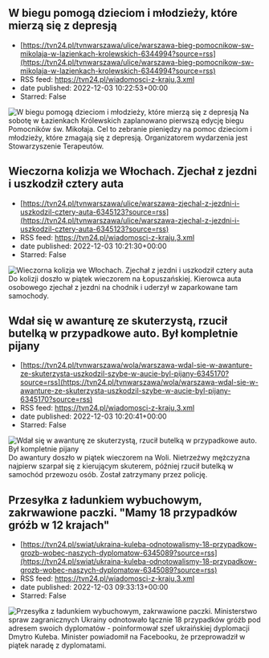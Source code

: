 ## W biegu pomogą dzieciom i młodzieży, które mierzą się z depresją
 - [https://tvn24.pl/tvnwarszawa/ulice/warszawa-bieg-pomocnikow-sw-mikolaja-w-lazienkach-krolewskich-6344994?source=rss](https://tvn24.pl/tvnwarszawa/ulice/warszawa-bieg-pomocnikow-sw-mikolaja-w-lazienkach-krolewskich-6344994?source=rss)
 - RSS feed: https://tvn24.pl/wiadomosci-z-kraju,3.xml
 - date published: 2022-12-03 10:22:53+00:00
 - Starred: False

<img alt="W biegu pomogą dzieciom i młodzieży, które mierzą się z depresją" src="https://tvn24.pl/najnowsze/cdn-zdjecie-b2mcaa-bieg-pomocnikow-sw-mikolaja-w-warszawie-6345075/alternates/LANDSCAPE_1280" />
    Na sobotę w Łazienkach Królewskich zaplanowano pierwszą edycję biegu Pomocników św. Mikołaja. Cel to zebranie pieniędzy na pomoc dzieciom i młodzieży, które zmagają się z depresją. Organizatorem wydarzenia jest Stowarzyszenie Terapeutów.

## Wieczorna kolizja we Włochach. Zjechał z jezdni i uszkodził cztery auta
 - [https://tvn24.pl/tvnwarszawa/ulice/warszawa-zjechal-z-jezdni-i-uszkodzil-cztery-auta-6345123?source=rss](https://tvn24.pl/tvnwarszawa/ulice/warszawa-zjechal-z-jezdni-i-uszkodzil-cztery-auta-6345123?source=rss)
 - RSS feed: https://tvn24.pl/wiadomosci-z-kraju,3.xml
 - date published: 2022-12-03 10:21:30+00:00
 - Starred: False

<img alt="Wieczorna kolizja we Włochach. Zjechał z jezdni i uszkodził cztery auta" src="https://tvn24.pl/tvnwarszawa/najnowsze/cdn-zdjecie-eykfiq-kolizja-na-lopuszanskiej-6345107/alternates/LANDSCAPE_1280" />
    Do kolizji doszło w piątek wieczorem na Łopuszańskiej. Kierowca auta osobowego zjechał z jezdni na chodnik i uderzył w zaparkowane tam samochody.

## Wdał się w awanturę ze skuterzystą, rzucił butelką w przypadkowe auto. Był kompletnie pijany
 - [https://tvn24.pl/tvnwarszawa/wola/warszawa-wdal-sie-w-awanture-ze-skuterzysta-uszkodzil-szybe-w-aucie-byl-pijany-6345170?source=rss](https://tvn24.pl/tvnwarszawa/wola/warszawa-wdal-sie-w-awanture-ze-skuterzysta-uszkodzil-szybe-w-aucie-byl-pijany-6345170?source=rss)
 - RSS feed: https://tvn24.pl/wiadomosci-z-kraju,3.xml
 - date published: 2022-12-03 10:20:41+00:00
 - Starred: False

<img alt="Wdał się w awanturę ze skuterzystą, rzucił butelką w przypadkowe auto. Był kompletnie pijany" src="https://tvn24.pl/najnowsze/cdn-zdjecie-2w6i8q-do-zdarzenia-doszlo-na-kolejowej-6345161/alternates/LANDSCAPE_1280" />
    Do awantury doszło w piątek wieczorem na Woli. Nietrzeźwy mężczyzna najpierw szarpał się z kierującym skuterem, później rzucił butelką w samochód przewozu osób. Został zatrzymany przez policję.

## Przesyłka z ładunkiem wybuchowym, zakrwawione paczki. "Mamy 18 przypadków gróźb w 12 krajach"
 - [https://tvn24.pl/swiat/ukraina-kuleba-odnotowalismy-18-przypadkow-grozb-wobec-naszych-dyplomatow-6345089?source=rss](https://tvn24.pl/swiat/ukraina-kuleba-odnotowalismy-18-przypadkow-grozb-wobec-naszych-dyplomatow-6345089?source=rss)
 - RSS feed: https://tvn24.pl/wiadomosci-z-kraju,3.xml
 - date published: 2022-12-03 09:33:13+00:00
 - Starred: False

<img alt="Przesyłka z ładunkiem wybuchowym, zakrwawione paczki. " src="https://tvn24.pl/najnowsze/cdn-zdjecie-ie8ap6-dmytro-kuleba-zorganizowal-spotkanie-z-ukrainskimi-dyplomatami-6345102/alternates/LANDSCAPE_1280" />
    Ministerstwo spraw zagranicznych Ukrainy odnotowało łącznie 18 przypadków gróźb pod adresem swoich dyplomatów - poinformował szef ukraińskiej dyplomacji Dmytro Kułeba. Minister powiadomił na Facebooku, że przeprowadził w piątek naradę z dyplomatami.
